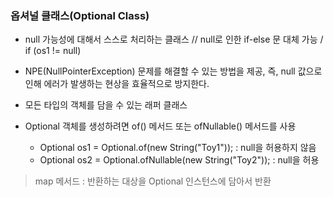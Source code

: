 ### 옵셔널 클래스(Optional Class)

- null 가능성에 대해서 스스로 처리하는 클래스 // null로 인한 if-else 문 대체 가능 / if (os1 != null) 

- NPE(NullPointerException) 문제를 해결할 수 있는 방법을 제공, 즉, null 값으로 인해 에러가 발생하는 현상을 효율적으로 방지한다.

- 모든 타입의 객체를 담을 수 있는 래퍼 클래스
  
- Optional 객체를 생성하려면 of() 메서드 또는 ofNullable() 메서드를 사용
  - Optional<String> os1 = Optional.of(new String("Toy1")); : null을 허용하지 않음
  - Optional<String> os2 = Optional.ofNullable(new String("Toy2")); : null을 허용

> map 메서드 : 반환하는 대상을 Optional 인스턴스에 담아서 반환
>
